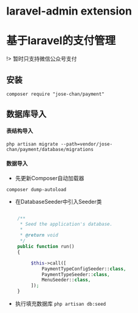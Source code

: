 laravel-admin extension
======

# 基于laravel的支付管理

!> 暂时只支持微信公众号支付

## 安装

``
composer require "jose-chan/payment"
``

## 数据库导入

#### 表结构导入

``
php artisan migrate --path=vendor/jose-chan/payment/database/migrations
``

#### 数据导入

- 先更新Composer自动加载器

``
composer dump-autoload
``

- 在DatabaseSeeder中引入Seeder类

```php

    /**
     * Seed the application's database.
     *
     * @return void
     */
    public function run()
    {

         $this->call([
             PaymentTypeConfigSeeder::class,
             PaymentTypeSeeder::class,
             MenuSeeder::class,
         ]);
    }
```

- 执行填充数据库
``
php artisan db:seed
``


